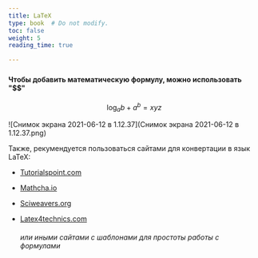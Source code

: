 ```yaml
---
title: LaTeX
type: book  # Do not modify.
toc: false
weight: 5
reading_time: true

---
```


### 

#### Чтобы добавить математическую формулу, можно использовать "$$"




$$
\log_{a}{b} + a^{b} = xyz
$$

![Снимок экрана 2021-06-12 в 1.12.37](Снимок экрана 2021-06-12 в 1.12.37.png)

Также, рекумендуется пользоваться сайтами для конвертации в язык LaTeX:


* [Tutorialspoint.com](https://www.tutorialspoint.com/latex_equation_editor.htm)

* [Mathcha.io](https://www.mathcha.io/)

* [Sciweavers.org](http://www.sciweavers.org/free-online-latex-equation-editor)

* [Latex4technics.com](https://www.latex4technics.com/)

  ###### или иными сайтами с шаблонами для простоты работы с формулами
